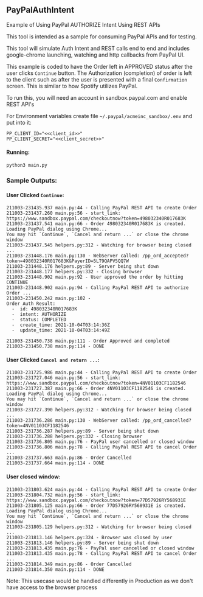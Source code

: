 ## PayPalAuthIntent
Example of Using PayPal AUTHORIZE Intent Using REST APIs

This tool is intended as a sample for consuming PayPal APIs and for testing.

This tool will simulate Auth Intent and REST calls end to end and includes google-chrome launching, watching and http callbacks from PayPal UI.

This example is coded to have the Order left in APPROVED status after the user clicks `Continue` button. The Authorization (completion) of order is left to the client such as after the user is presented with a final `Confirmation` screen. This is similar to how Spotify utilizes PayPal.

To run this, you will need an account in sandbox.paypal.com and enable REST API's

For Environment variables create file `~/.paypal/acmeinc_sandbox/.env` and put into it:
```
PP_CLIENT_ID="<<client_id>>"
PP_CLIENT_SECRET="<<client_secret>>"
```

#### Running:
```python3 main.py```


### Sample Outputs:

#### User Clicked `Continue`:
```
211003-231435.937 main.py:44 - Calling PayPal REST API to create Order
211003-231437.260 main.py:56 - start_link: https://www.sandbox.paypal.com/checkoutnow?token=498032340R017683K
211003-231437.541 main.py:66 - Order 498032340R017683K is created. Loading PayPal dialog using Chrome...
You may hit `Continue`, `Cancel and return ...` or close the chrome window
211003-231437.545 helpers.py:312 - Watching for browser being closed ...
211003-231448.176 main.py:130 - WebServer called: /pp_ord_accepted?token=498032340R017683K&PayerID=5LT9QAPV5QQ7W
211003-231448.176 helpers.py:89 - Server being shut down
211003-231448.177 helpers.py:332 - Closing browser
211003-231448.902 main.py:92 - User approved the order by hitting CONTINUE
211003-231448.902 main.py:94 - Calling PayPal REST API to authorize Order ...
211003-231450.242 main.py:102 - 
Order Auth Result:
  -  id: 498032340R017683K
  -  intent: AUTHORIZE
  -  status: COMPLETED
  -  create_time: 2021-10-04T03:14:36Z
  -  update_time: 2021-10-04T03:14:49Z

211003-231450.738 main.py:111 - Order Approved and completed
211003-231450.738 main.py:114 - DONE
```

#### User Clicked `Cancel and return ...`:
```
211003-231725.986 main.py:44 - Calling PayPal REST API to create Order
211003-231727.046 main.py:56 - start_link: https://www.sandbox.paypal.com/checkoutnow?token=4NV01103CF1182546
211003-231727.387 main.py:66 - Order 4NV01103CF1182546 is created. Loading PayPal dialog using Chrome...
You may hit `Continue`, `Cancel and return ...` or close the chrome window
211003-231727.390 helpers.py:312 - Watching for browser being closed ...
211003-231736.286 main.py:130 - WebServer called: /pp_ord_cancelled?token=4NV01103CF1182546
211003-231736.287 helpers.py:89 - Server being shut down
211003-231736.288 helpers.py:332 - Closing browser
211003-231736.805 main.py:76 - PayPal user cancelled or closed window
211003-231736.806 main.py:78 - Calling PayPal REST API to cancel Order ...
211003-231737.663 main.py:86 - Order Cancelled
211003-231737.664 main.py:114 - DONE
```

#### User closed window:
```
211003-231803.624 main.py:44 - Calling PayPal REST API to create Order
211003-231804.732 main.py:56 - start_link: https://www.sandbox.paypal.com/checkoutnow?token=77D57926RY568931E
211003-231805.125 main.py:66 - Order 77D57926RY568931E is created. Loading PayPal dialog using Chrome...
You may hit `Continue`, `Cancel and return ...` or close the chrome window
211003-231805.129 helpers.py:312 - Watching for browser being closed ...
211003-231813.146 helpers.py:324 - Browser was closed by user
211003-231813.146 helpers.py:89 - Server being shut down
211003-231813.435 main.py:76 - PayPal user cancelled or closed window
211003-231813.435 main.py:78 - Calling PayPal REST API to cancel Order ...
211003-231814.349 main.py:86 - Order Cancelled
211003-231814.350 main.py:114 - DONE
```
Note: This usecase would be handled differently in Production as we don't have access to the browser process

